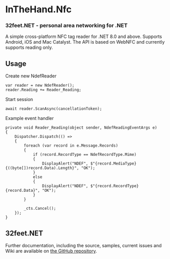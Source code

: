 # InTheHand.Nfc
### 32feet.NET - personal area networking for .NET

A simple cross-platform NFC tag reader for .NET 8.0 and above. Supports Android, iOS and Mac Catalyst. The API is based on WebNFC and currently supports reading only.

## Usage

Create new NdefReader
```
var reader = new NdefReader();
reader.Reading += Reader_Reading;
```

Start session
```
await reader.ScanAsync(cancellationToken);
```

Example event handler
```
private void Reader_Reading(object sender, NdefReadingEventArgs e)
{
    Dispatcher.Dispatch(() =>
    {
        foreach (var record in e.Message.Records)
        {
            if (record.RecordType == NdefRecordType.Mime)
            {
                DisplayAlert("NDEF", $"{record.MediaType} {((byte[])record.Data).Length}", "OK");
            }
            else
            {
                DisplayAlert("NDEF", $"{record.RecordType} {record.Data}", "OK");
            }
        }

        _cts.Cancel();
    });
}
```

## 32feet.NET

Further documentation, including the source, samples, current issues and Wiki are available on [the GitHub repository](https://github.com/inthehand/32feet).